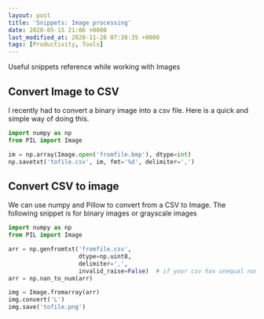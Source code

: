 ```yaml
---
layout: post
title: 'Snippets: Image processing'
date: 2020-05-15 21:06 +0000
last_modified_at: 2020-11-28 07:38:35 +0000
tags: [Productivity, Tools]
---
```


Useful snippets reference while working with Images

<!-- more -->

## Convert Image to CSV

I recently had to convert a binary image into a csv file. Here is a quick and
simple way of doing this.

```python
import numpy as np
from PIL import Image

im = np.array(Image.open('fromfile.bmp'), dtype=int)
np.savetxt('tofile.csv', im, fmt='%d', delimiter=',')
```

## Convert CSV to image

We can use numpy and Pillow to convert from a CSV to Image. The following snippet
is for binary images or grayscale images

```python
import numpy as np
from PIL import Image

arr = np.genfromtxt('fromfile.csv',
                    dtype=np.uint8,
                    delimiter=',',
                    invalid_raise=False)  # if your csv has unequal number of cols
arr = np.nan_to_num(arr)

img = Image.fromarray(arr)
img.convert('L')
img.save('tofile.png')
```
